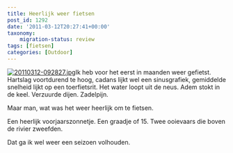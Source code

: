 ```yaml
---
title: Heerlijk weer fietsen
post_id: 1292
date: '2011-03-12T20:27:41+00:00'
taxonomy:
    migration-status: review
tags: [fietsen]
categories: [Outdoor]
---
```

[![](/wp-content/uploads/2011/03/20110312-092827-150x150.jpg "20110312-092827.jpg")](/wp-content/uploads/2011/03/20110312-092827.jpg)Ik heb voor het eerst in maanden weer gefietst. Hartslag voortdurend te hoog, cadans lijkt wel een sinusgrafiek, gemiddelde snelheid lijkt op een toerfietsrit. Het water loopt uit de neus. Adem stokt in de keel. Verzuurde dijen. Zadelpijn.

Maar man, wat was het weer heerlijk om te fietsen.

Een heerlijk voorjaarszonnetje. Een graadje of 15. Twee ooievaars die boven de rivier zweefden.

Dat ga ik wel weer een seizoen volhouden.
